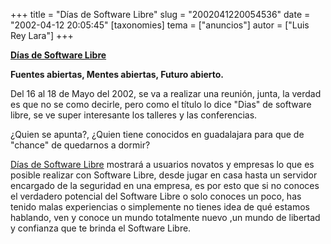 +++
title = "Días de Software Libre"
slug = "2002041220054536"
date = "2002-04-12 20:05:45"
[taxonomies]
tema = ["anuncios"]
autor = ["Luis Rey Lara"]
+++

  

**[Días de Software Libre](http://www.dsl.org.mx/)**

**Fuentes abiertas, Mentes abiertas, Futuro abierto.**

Del 16 al 18 de Mayo del 2002, se va a realizar una reunión, junta, la
verdad es que no se como decirle, pero como el título lo dice "Dias" de
software libre, se ve super interesante los talleres y las conferencias.

  

<!-- more -->
¿Quien se apunta?, ¿Quien tiene conocidos en guadalajara para que de
"chance" de quedarnos a dormir?

[Días de Software Libre](http://www.dsl.org.mx/) mostrará a usuarios
novatos y empresas lo que es posible realizar con Software Libre, desde
jugar en casa hasta un servidor encargado de la seguridad en una
empresa, es por esto que si no conoces el verdadero potencial del
Software Libre o solo conoces un poco, has tenido malas experiencias o
simplemente no tienes idea de qué estamos hablando, ven y conoce un
mundo totalmente nuevo ,un mundo de libertad y confianza que te brinda
el Software Libre.


